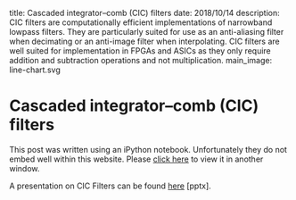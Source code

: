 title: Cascaded integrator–comb (CIC) filters
date: 2018/10/14
description: CIC filters are computationally efficient implementations of narrowband lowpass filters. They are particularly suited for use as an anti-aliasing filter when decimating or an anti-image filter when interpolating. CIC filters are well suited for implementation in FPGAs and ASICs as they only require addition and subtraction operations and not multiplication.
main_image: line-chart.svg

# Cascaded integrator–comb (CIC) filters
This post was written using an iPython notebook. Unfortunately they do not embed well within this website. Please <a href="cic_filters_ipython.html" target="_blank">click here</a> to view it in another window.

A presentation on CIC Filters can be found [here](20181014_CIC_Filters_JGIBBARD.pptx) [pptx].
